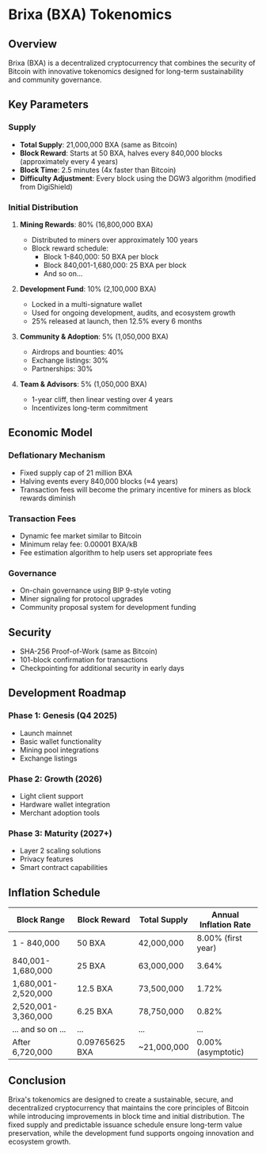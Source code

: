 # Brixa (BXA) Tokenomics

## Overview
Brixa (BXA) is a decentralized cryptocurrency that combines the security of Bitcoin with innovative tokenomics designed for long-term sustainability and community governance.

## Key Parameters

### Supply
- **Total Supply**: 21,000,000 BXA (same as Bitcoin)
- **Block Reward**: Starts at 50 BXA, halves every 840,000 blocks (approximately every 4 years)
- **Block Time**: 2.5 minutes (4x faster than Bitcoin)
- **Difficulty Adjustment**: Every block using the DGW3 algorithm (modified from DigiShield)

### Initial Distribution
1. **Mining Rewards**: 80% (16,800,000 BXA)
   - Distributed to miners over approximately 100 years
   - Block reward schedule:
     - Block 1-840,000: 50 BXA per block
     - Block 840,001-1,680,000: 25 BXA per block
     - And so on...

2. **Development Fund**: 10% (2,100,000 BXA)
   - Locked in a multi-signature wallet
   - Used for ongoing development, audits, and ecosystem growth
   - 25% released at launch, then 12.5% every 6 months

3. **Community & Adoption**: 5% (1,050,000 BXA)
   - Airdrops and bounties: 40%
   - Exchange listings: 30%
   - Partnerships: 30%

4. **Team & Advisors**: 5% (1,050,000 BXA)
   - 1-year cliff, then linear vesting over 4 years
   - Incentivizes long-term commitment

## Economic Model

### Deflationary Mechanism
- Fixed supply cap of 21 million BXA
- Halving events every 840,000 blocks (≈4 years)
- Transaction fees will become the primary incentive for miners as block rewards diminish

### Transaction Fees
- Dynamic fee market similar to Bitcoin
- Minimum relay fee: 0.00001 BXA/kB
- Fee estimation algorithm to help users set appropriate fees

### Governance
- On-chain governance using BIP 9-style voting
- Miner signaling for protocol upgrades
- Community proposal system for development funding

## Security
- SHA-256 Proof-of-Work (same as Bitcoin)
- 101-block confirmation for transactions
- Checkpointing for additional security in early days

## Development Roadmap

### Phase 1: Genesis (Q4 2025)
- Launch mainnet
- Basic wallet functionality
- Mining pool integrations
- Exchange listings

### Phase 2: Growth (2026)
- Light client support
- Hardware wallet integration
- Merchant adoption tools

### Phase 3: Maturity (2027+)
- Layer 2 scaling solutions
- Privacy features
- Smart contract capabilities

## Inflation Schedule

| Block Range       | Block Reward | Total Supply | Annual Inflation Rate |
|-------------------|--------------|--------------|----------------------|
| 1 - 840,000      | 50 BXA       | 42,000,000   | 8.00% (first year)   |
| 840,001-1,680,000| 25 BXA       | 63,000,000   | 3.64%                |
| 1,680,001-2,520,000| 12.5 BXA   | 73,500,000   | 1.72%                |
| 2,520,001-3,360,000| 6.25 BXA   | 78,750,000   | 0.82%                |
| ... and so on ... | ...          | ...          | ...                  |
| After 6,720,000  | 0.09765625 BXA | ~21,000,000 | 0.00% (asymptotic)   |

## Conclusion
Brixa's tokenomics are designed to create a sustainable, secure, and decentralized cryptocurrency that maintains the core principles of Bitcoin while introducing improvements in block time and initial distribution. The fixed supply and predictable issuance schedule ensure long-term value preservation, while the development fund supports ongoing innovation and ecosystem growth.
